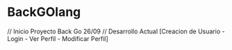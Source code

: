 # BackGOlang

// Inicio Proyecto Back Go 26/09
// Desarrollo Actual [Creacion de Usuario - Login - Ver Perfil - Modificar Perfil]
